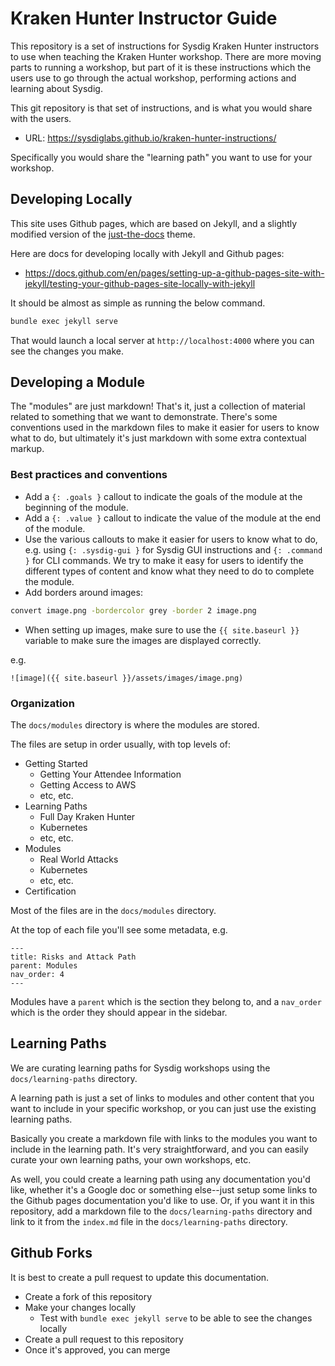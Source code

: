 # Kraken Hunter Instructor Guide

This repository is a set of instructions for Sysdig Kraken Hunter instructors to use when teaching the Kraken Hunter workshop. There are more moving parts to running a workshop, but part of it is these instructions which the users use to go through the actual workshop, performing actions and learning about Sysdig. 

This git repository is that set of instructions, and is what you would share with the users.

* URL: https://sysdiglabs.github.io/kraken-hunter-instructions/

Specifically you would share the "learning path" you want to use for your workshop.

## Developing Locally

This site uses Github pages, which are based on Jekyll, and a slightly modified version of the [just-the-docs](https://just-the-docs.github.io/just-the-docs/) theme.

Here are docs for developing locally with Jekyll and Github pages:

* https://docs.github.com/en/pages/setting-up-a-github-pages-site-with-jekyll/testing-your-github-pages-site-locally-with-jekyll

It should be almost as simple as running the below command.

```bash
bundle exec jekyll serve
```

That would launch a local server at `http://localhost:4000` where you can see the changes you make.

## Developing a Module

The "modules" are just markdown! That's it, just a collection of material related to something that we want to demonstrate. There's some conventions used in the markdown files to make it easier for users to know what to do, but ultimately it's just markdown with some extra contextual markup.

### Best practices and conventions

- Add a `{: .goals }` callout to indicate the goals of the module at the beginning of the module.
- Add a `{: .value }` callout to indicate the value of the module at the end of the module.
- Use the various callouts to make it easier for users to know what to do, e.g. using `{: .sysdig-gui }` for Sysdig GUI instructions and `{: .command }` for CLI commands. We try to make it easy for users to identify the different types of content and know what they need to do to complete the module.
- Add borders around images:

```bash
convert image.png -bordercolor grey -border 2 image.png
```

- When setting up images, make sure to use the `{{ site.baseurl }}` variable to make sure the images are displayed correctly.

e.g.

```
![image]({{ site.baseurl }}/assets/images/image.png)
```

### Organization

The `docs/modules` directory is where the modules are stored.

The files are setup in order usually, with top levels of:

* Getting Started
  * Getting Your Attendee Information
  * Getting Access to AWS
  * etc, etc.
* Learning Paths
    * Full Day Kraken Hunter
    * Kubernetes
    * etc, etc.
* Modules
    * Real World Attacks
    * Kubernetes 
    * etc, etc.
* Certification

Most of the files are in the `docs/modules` directory.

At the top of each file you'll see some metadata, e.g.

```
---
title: Risks and Attack Path
parent: Modules
nav_order: 4
---
```

Modules have a `parent` which is the section they belong to, and a `nav_order` which is the order they should appear in the sidebar.

## Learning Paths

We are curating learning paths for Sysdig workshops using the `docs/learning-paths` directory. 

A learning path is just a set of links to modules and other content that you want to include in your specific workshop, or you can just use the existing learning paths.

Basically you create a markdown file with links to the modules you want to include in the learning path. It's very straightforward, and you can easily curate your own learning paths, your own workshops, etc.

As well, you could create a learning path using any documentation you'd like, whether it's a Google doc or something else--just setup some links to the Github pages documentation you'd like to use. Or, if you want it in this repository, add a markdown file to the `docs/learning-paths` directory and link to it from the `index.md` file in the `docs/learning-paths` directory.

## Github Forks

It is best to create a pull request to update this documentation.

* Create a fork of this repository
* Make your changes locally 
    * Test with `bundle exec jekyll serve` to be able to see the changes locally
* Create a pull request to this repository
* Once it's approved, you can merge

